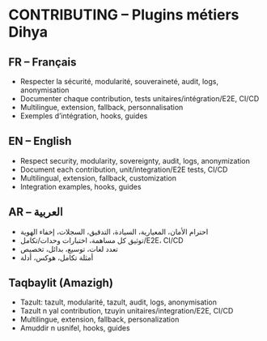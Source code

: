 # CONTRIBUTING – Plugins métiers Dihya

## FR – Français
- Respecter la sécurité, modularité, souveraineté, audit, logs, anonymisation
- Documenter chaque contribution, tests unitaires/intégration/E2E, CI/CD
- Multilingue, extension, fallback, personnalisation
- Exemples d’intégration, hooks, guides

## EN – English
- Respect security, modularity, sovereignty, audit, logs, anonymization
- Document each contribution, unit/integration/E2E tests, CI/CD
- Multilingual, extension, fallback, customization
- Integration examples, hooks, guides

## AR – العربية
- احترام الأمان، المعيارية، السيادة، التدقيق، السجلات، إخفاء الهوية
- توثيق كل مساهمة، اختبارات وحدات/تكامل/E2E، CI/CD
- تعدد لغات، توسيع، بدائل، تخصيص
- أمثلة تكامل، هوكس، أدلة

## Taqbaylit (Amazigh)
- Tazult: tazult, modularité, tazult, audit, logs, anonymisation
- Tazult n yal contribution, tzuyin unitaires/integration/E2E, CI/CD
- Multilingue, extension, fallback, personalization
- Amuddir n usnifel, hooks, guides
